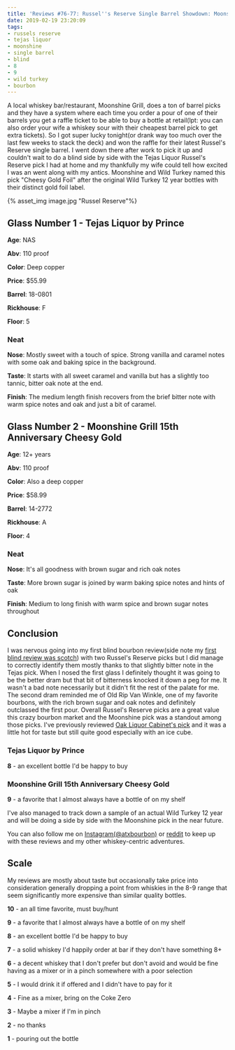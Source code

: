 ```yaml
---
title: 'Reviews #76-77: Russel''s Reserve Single Barrel Showdown: Moonshine vs Tejas'
date: 2019-02-19 23:20:09
tags:
- russels reserve
- tejas liquor
- moonshine
- single barrel
- blind
- 8
- 9
- wild turkey
- bourbon
---
```


A local whiskey bar/restaurant, Moonshine Grill, does a ton of barrel picks and they have a system where each time you order a pour of one of their barrels you get a raffle ticket to be able to buy a bottle at retail(lpt: you can also order your wife a whiskey sour with their cheapest barrel pick to get extra tickets). So I got super lucky tonight(or drank way too much over the last few weeks to stack the deck) and won the raffle for their latest Russel's Reserve single barrel. I went down there after work to pick it up and couldn't wait to do a blind side by side with the Tejas Liquor Russel's Reserve pick I had at home and my thankfully my wife could tell how excited I was an went along with my antics. Moonshine and Wild Turkey named this pick "Cheesy Gold Foil" after the original Wild Turkey 12 year bottles with their distinct gold foil label.

{% asset_img image.jpg "Russel Reserve"%}

## Glass Number 1 - Tejas Liquor by Prince
**Age**: NAS

**Abv**: 110 proof

**Color**: Deep copper 

**Price**: $55.99 

**Barrel**: 18-0801

**Rickhouse**: F

**Floor**: 5


### Neat
**Nose**: Mostly sweet with a touch of spice. Strong vanilla and  caramel notes with some oak and baking spice in the background.

**Taste**: It starts with all sweet caramel and vanilla but has a slightly too tannic, bitter oak note at the end. 

**Finish**: The medium length finish recovers from the brief bitter note with warm spice notes and oak and just a bit of caramel.

## Glass Number 2 - Moonshine Grill 15th Anniversary Cheesy Gold
**Age**: 12+ years

**Abv**: 110 proof

**Color**: Also a deep copper

**Price**: $58.99

**Barrel**: 14-2772

**Rickhouse**: A

**Floor**: 4

### Neat
**Nose**: It's all goodness with brown sugar and rich oak notes

**Taste**: More brown sugar is joined by warm baking spice notes and hints of oak

**Finish**: Medium to long finish with warm spice and brown sugar notes throughout

## Conclusion
I was nervous going into my first blind bourbon review(side note my [first blind review was scotch](https://atxbourbon.com/2019/02/09/Reviews-72-74-Lagavulin-8-9-and-16-year/)) with two Russel's Reserve picks but I did manage to correctly identify them mostly thanks to that slightly bitter note in the Tejas pick. When I nosed the first glass I definitely thought it was going to be the better dram but that bit of bitterness knocked it down a peg for me. It wasn't a bad note necessarily but it didn't fit the rest of the palate for me. The second dram reminded me of Old Rip Van Winkle, one of my favorite bourbons, with the rich brown sugar and oak notes and definitely outclassed the first pour. Overall Russel's Reserve picks are a great value this crazy bourbon market and the Moonshine pick was a standout among those picks. I've previously reviewed [Oak Liquor Cabinet's pick](https://atxbourbon.com/2018/11/05/Review-39-Russell-s-Reserve-Single-Barrel-Oak-Liquor-Cabinet-Pick/) and it was a little hot for taste but still quite good especially with an ice cube.

### Tejas Liquor by Prince

**8** - an excellent bottle I'd be happy to buy

### Moonshine Grill 15th Anniversary Cheesy Gold

**9** - a favorite that I almost always have a bottle of on my shelf

I've also managed to track down a sample of an actual Wild Turkey 12 year and will be doing a side by side with the Moonshine pick in the near future.

You can also follow me on [Instagram(@atxbourbon)](https://www.instagram.com/atxbourbon/) or [reddit](https://www.reddit.com/r/scottmotorraddrinks/) to keep up with these reviews and my other whiskey-centric adventures.

## Scale
My reviews are mostly about taste but occasionally take price into consideration generally dropping a point from whiskies in the 8-9 range that seem significantly more expensive than similar quality bottles.

**10** - an all time favorite, must buy/hunt

**9** - a favorite that I almost always have a bottle of on my shelf

**8** - an excellent bottle I'd be happy to buy

**7** - a solid whiskey I'd happily order at bar if they don't have something 8+

**6** - a decent whiskey that I don't prefer but don't avoid and would be fine having as a mixer or in a pinch somewhere with a poor selection

**5** - I would drink it if offered and I didn't have to pay for it

**4** - Fine as a mixer, bring on the Coke Zero

**3** - Maybe a mixer if I'm in  pinch

**2** - no thanks

**1** - pouring out the bottle  